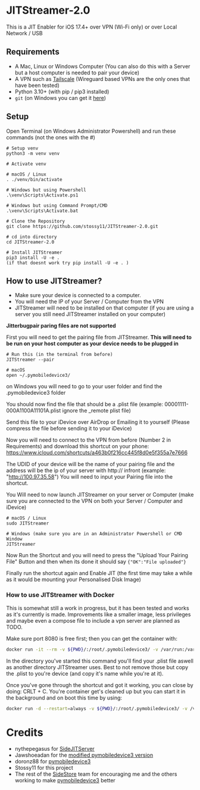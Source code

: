 # JITStreamer-2.0
This is a JIT Enabler for iOS 17.4+ over VPN (Wi-Fi only) or over Local Network / USB

## Requirements
- A Mac, Linux or Windows Computer (You can also do this with a Server but a host computer is needed to pair your device)
- A VPN such as [Tailscale](https://tailscale.com) (Wireguard based VPNs are the only ones that have been tested)
- Python 3.10+ (with pip / pip3 installed)
- `git` (on Windows you can get it [here](https://github.com/git-guides/install-git#install-git-on-windows))


## Setup


Open Terminal (on Windows Administrator Powershell) and run these commands (not the ones with the #)
```
# Setup venv
python3 -m venv venv

# Activate venv 

# macOS / Linux
. ./venv/bin/activate

# Windows but using Powershell
.\venv\Scripts\Activate.ps1

# Windows but using Command Prompt/CMD 
.\venv\Scripts\Activate.bat

# Clone the Repository
git clone https://github.com/stossy11/JITStreamer-2.0.git

# cd into directory
cd JITStreamer-2.0

# Install JITStreamer
pip3 install -U -e .
(if that doesnt work try pip install -U -e . )
```



## How to use JITStreamer?
- Make sure your device is connected to a computer.
- You will need the IP of your Server / Computer from the VPN
- JITStreamer will need to be installed on that computer (if you are using a server you still need JITStreamer installed on your computer)

**Jitterbugpair paring files are not supported**

First you will need to get the pairing file from JITStreamer. 
**This will need to be run on your host computer as your device needs to be plugged in**
``` 
# Run this (in the terminal from before)
JITStreamer --pair

# macOS
open ~/.pymobiledevice3/ 
```
on Windows you will need to go to your user folder and find the .pymobiledevice3 folder

You should now find the file that should be a .plist file (example: 00001111-000A1100A11101A.plist ignore the _remote plist file) 

Send this file to your iDevice over AirDrop or Emailing it to yourself (Please compress the file before sending it to your iDevice)

Now you will need to connect to the VPN from before (Number 2 in Requirements) and download this shortcut on your phone:
https://www.icloud.com/shortcuts/a463b0f216cc445f8d0e5f355a7e7666

The UDID of your device will be the name of your pairing file and the address will be the ip of your server with http:// infront (example: "http://100.97.35.58")
You will need to input your Pairing file into the shortcut.

You Will need to now launch JITStreamer on your server or Computer (make sure you are connected to the VPN on both your Server / Computer and iDevice)
```
# macOS / Linux
sudo JITStreamer

# Windows (make sure you are in an Administrator Powershell or CMD Window
JITStreamer
```

Now Run the Shortcut and you will need to press the "Upload Your Pairing File" Button and then when its done it should say `{"OK":"File uploaded"}`

Finally run the shortcut again and Enable JIT (the first time may take a while as it would be mounting your Personalised Disk Image)

### How to use JITStreamer with Docker

This is somewhat still a work in progress, but it has been tested and works as it's currently is made. Improvements like a smaller image, less privileges and maybe even a compose file to include a vpn server are planned as TODO.

Make sure port 8080 is free first; then you can get the container with:
```bash
docker run -it --rm -v ${PWD}/:/root/.pymobiledevice3/ -v /var/run:/var/run --device /dev/net/tun --cap-add=NET_ADMIN --cap-add=NET_RAW --network=host --CMD=--pair ghcr.io/stossy11/jitstreamer-2.0@latest --pair
```

In the directory you've started this command you'll find your .plist file aswell as another directory JITStreamer uses. Best to not remove those but copy the .plist to you're device (and copy it's name while you're at it).

Once you've gone through the shortcut and got it working, you can close by doing: CRLT + C. You're container get's cleaned up but you can start it in the background and on boot this time by using:

```bash
docker run -d --restart=always -v ${PWD}/:/root/.pymobiledevice3/ -v /var/run:/var/run --device /dev/net/tun --cap-add=NET_ADMIN --cap-add=NET_RAW --network=host ghcr.io/stossy11/jitstreamer-2.0@latest
```

# Credits

- nythepegasus for [SideJITServer](https://github.com/nythepegasus/SideJITServer)
- Jawshoeadan for the [modified pymobiledevice3 version](https://github.com/jawshoeadan/pymobiledevice3)
- doronz88 for [pymobiledevice3](https://github.com/doronz88/pymobiledevice3)
- Stossy11 for this project
- The rest of the [SideStore](https://sidestore.io) team for encouraging me and the others working to make [pymobiledevice3](https://github.com/doronz88/pymobiledevice3) better
